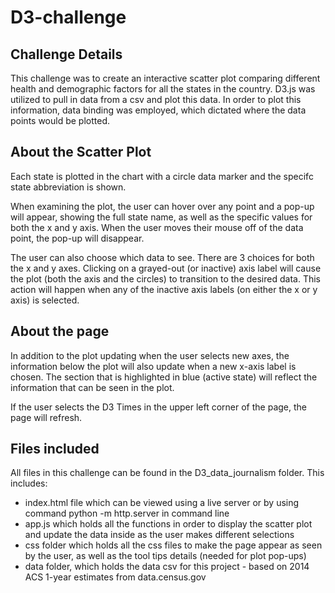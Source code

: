 # D3-challenge

## Challenge Details

This challenge was to create an interactive scatter plot comparing different health and demographic factors for all the states in the country. D3.js was utilized to pull in data from a csv and plot this data. In order to plot this information, data binding was employed, which dictated where the data points would be plotted.

## About the Scatter Plot

Each state is plotted in the chart with a circle data marker and the specifc state abbreviation is shown.

When examining the plot, the user can hover over any point and a pop-up will appear, showing the full state name, as well as the specific values for both the x and y axis. When the user moves their mouse off of the data point, the pop-up will disappear.

The user can also choose which data to see. There are 3 choices for both the x and y axes. Clicking on a grayed-out (or inactive) axis label will cause the plot (both the axis and the circles) to transition to the desired data. This action will happen when any of the inactive axis labels (on either the x or y axis) is selected.

## About the page

In addition to the plot updating when the user selects new axes, the information below the plot will also update when a new x-axis label is chosen. The section that is highlighted in blue (active state) will reflect the information that can be seen in the plot.

If the user selects the D3 Times in the upper left corner of the page, the page will refresh.

## Files included

All files in this challenge can be found in the D3_data_journalism folder. This includes:

* index.html file which can be viewed using a live server or by using command python -m http.server in command line
* app.js which holds all the functions in order to display the scatter plot and update the data inside as the user makes different selections
* css folder which holds all the css files to make the page appear as seen by the user, as well as the tool tips details (needed for plot pop-ups)
* data folder, which holds the data csv for this project - based on 2014 ACS 1-year estimates from data.census.gov
